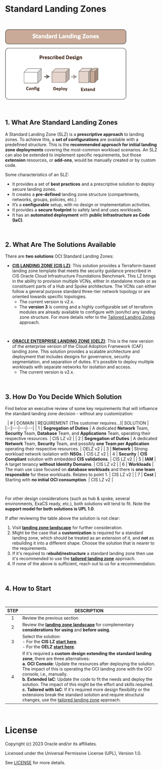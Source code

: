 # **Standard Landing Zones**

&nbsp; 

<img src="../images/lzf_standard.png" alt= “” width="400" height="value">

&nbsp; 

## 1. What Are Standard Landing Zones

A Standard Landing Zone (SLZ) is a  **prescriptive approach** to landing zones. To achieve this, a **set of configurations** are available with a predefined structure. This is the **recommended approach for initial landing zone deployments** covering the most-common workload scenarios. An SLZ can also be extended to implement specific requirements, but those **extension** resources, or **add-ons**, would be manually created or by custom code.

Some characteristics of an SLZ:

- It provides a set of **best practices** and a prescriptive solution to deploy secure landing zones.
- It creates a **pre-defined** landing zone structure (compartments, networks, groups, policies, etc.)
- It’s a **configurable** setup, with no design or implementation activities.
- It provides a **secure footprint** to safely land and uses workloads.
- It has an **automated deployment** with **public Infrastructure as Code (IaC)**.


&nbsp; 

## 2. What Are The Solutions Available

There are **two solutions** OCI Standard Landing Zones:


* **[CIS LANDING ZONE (CIS LZ)](https://docs.oracle.com/en/solutions/cis-oci-benchmark/index.html)**:  This solution provides a Terraform-based landing zone template that meets the security guidance prescribed in CIS Oracle Cloud Infrastructure Foundations Benchmark. This LZ brings in the ability to provision multiple VCNs, either in standalone mode or as constituent parts of a Hub and Spoke architecture. The VCNs can either follow a general purpose standard three-tier network topology or are oriented towards specific topologies. 
  * The current version is v2.x.
  * The **version 3** is coming and a highly configurable set of terraform modules are already available to configure with json/hcl any landing zone structure. For more details refer to the [Tailored Landing Zones](/landing-zones/tailored_landing_zones/tailored_landing_zones.md) approach. 


&nbsp; 
* **[ORACLE ENTERPRISE LANDING ZONE (OELZ)](https://blogs.oracle.com/cloudsecurity/post/enterprise-scale-baseline-landing-zone-version2)**: This is the new version of the enterprise version of the Cloud Adoption Framework (CAF) landing zone. This solution provides a scalable architecture and deployment that includes designs for governance, security segmentation, and separation of duties. It's possible to deploy multiple workloads with separate networks for isolation and access.
  * The current version is v2.x.



&nbsp; 

## 3. How Do You Decide Which Solution

Find below an executive review of some key requirements that will influence the standard landing zone decision - without any customization:

&nbsp; 
| # | DOMAIN  |  REQUIREMENT (The customer requires...)| SOLUTION  |  
|:-:|---|---|---|
| 1 | **Segregation of Duties** | A dedicated **Network** Team, **Security** Team, **Database** Team, and **Applications** Team, operating their respective resources. | CIS LZ v2 |
| 2 | **Segregation of Duties** | A dedicated **Network** Team, **Security** Team, and possibly **one Team per Application** operating their respective resources. | OELZ v2 |
| 3 | **Network** | Strong workload network isolation with **NSGs**. | CIS LZ v2 |
| 4 | **Security** | **CIS Compliant** solution with embedded **CIS validations**. | CIS LZ v2 |
| 5 | **IAM** | A target tenancy **without Identity Domains**. | CIS LZ v2 |
| 6 | **Workloads** | The main use case focused on **database workloads** and there is **one team responsible** for these workloads. Relates to point 1. | CIS LZ v2 |
| 7 | **Cost** | Starting with **no initial OCI consumption**. | CIS LZ v2 |

&nbsp; 

For other design considerations (such as hub & spoke, several environments, ExaCS ready, etc.), both solutions will tend to fit. Note the **support model for both solutions is UPL 1.0**. 

If after reviewing the table above the solution is not clear: 
1. Visit [**landing zone landscape**](/landing-zones/commons/select_your_solution.pdf) for further consideration.
2. Might be the case that a **customization** is required for a standard landing zone, which should be treated as an extension of it, and **not** as rebuilding it into a different shape. Choose the solution that is nearer to the requirements.
3. If it's required to r**ebuild/restructure** a standard landing zone then  use it's recommended to use the [**tailored landing zone**](/landing-zones/tailored_landing_zones/tailored_landing_zones.md) approach.
4. If none of the above is sufficient, reach out to us for a recommendation.

&nbsp; 

## 4. How to Start

&nbsp; 

| STEP  |   DESCRIPTION | 
|:---:|---|
| 1 | Review the previous section | 
| 2 | Review the [**landing zone landscape**](/landing-zones/commons/select_your_solution.pdf) for complementary **considerations for using** and **before using**.  |
|3 | Select the solution:<br>- For the **CIS LZ [start here](/landing-zones/standard_landing_zones/cis_lz_v2/cis_landing_zone_v2.md)**. <br>- For the **OELZ [start here](/landing-zones/standard_landing_zones/oelz_v2/oelz_v2.md)**.
| 4 | If it's required a **custom design extending the standard landing zone**, there are three alternatives: <br>**a. OCI Console**: Update the resources after deploying the solution. The impact of this is operating the OCI landing zone with the OCI console, i.e., manually.<br>**b. Extended IaC**: Update the code to fit the needs and deploy the solution. The impact of this might be the effort and skills required. <br>**c. Tailored with IaC**: If it's required more design flexibility or the extensions break the standard solution and require structural changes, use the [tailored landing zone](/landing-zones/tailored_landing_zones/tailored_landing_zones.md) approach.

   
&nbsp; 

# License

Copyright (c) 2023 Oracle and/or its affiliates.

Licensed under the Universal Permissive License (UPL), Version 1.0.

See [LICENSE](https://github.com/oracle-devrel/technology-engineering/blob/main/LICENSE) for more details.